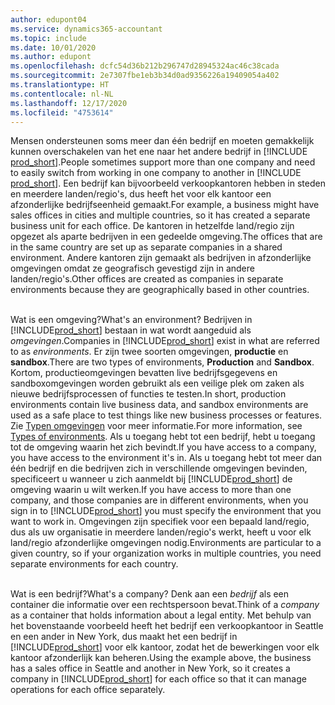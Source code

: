 ```yaml
---
author: edupont04
ms.service: dynamics365-accountant
ms.topic: include
ms.date: 10/01/2020
ms.author: edupont
ms.openlocfilehash: dcfc54d36b212b296747d28945324ac46c38cada
ms.sourcegitcommit: 2e7307fbe1eb3b34d0ad9356226a19409054a402
ms.translationtype: HT
ms.contentlocale: nl-NL
ms.lasthandoff: 12/17/2020
ms.locfileid: "4753614"
---
```

<span data-ttu-id="40ebb-101">Mensen ondersteunen soms meer dan één bedrijf en moeten gemakkelijk kunnen overschakelen van het ene naar het andere bedrijf in [!INCLUDE [prod_short](prod_short.md)].</span><span class="sxs-lookup"><span data-stu-id="40ebb-101">People sometimes support more than one company and need to easily switch from working in one company to another in [!INCLUDE [prod_short](prod_short.md)].</span></span> <span data-ttu-id="40ebb-102">Een bedrijf kan bijvoorbeeld verkoopkantoren hebben in steden en meerdere landen/regio's, dus heeft het voor elk kantoor een afzonderlijke bedrijfseenheid gemaakt.</span><span class="sxs-lookup"><span data-stu-id="40ebb-102">For example, a business might have sales offices in cities and multiple countries, so it has created a separate business unit for each office.</span></span> <span data-ttu-id="40ebb-103">De kantoren in hetzelfde land/regio zijn opgezet als aparte bedrijven in een gedeelde omgeving.</span><span class="sxs-lookup"><span data-stu-id="40ebb-103">The offices that are in the same country are set up as separate companies in a shared environment.</span></span> <span data-ttu-id="40ebb-104">Andere kantoren zijn gemaakt als bedrijven in afzonderlijke omgevingen omdat ze geografisch gevestigd zijn in andere landen/regio's.</span><span class="sxs-lookup"><span data-stu-id="40ebb-104">Other offices are created as companies in separate environments because they are geographically based in other countries.</span></span><br><br>  

<span data-ttu-id="40ebb-105">Wat is een omgeving?</span><span class="sxs-lookup"><span data-stu-id="40ebb-105">What's an environment?</span></span> <span data-ttu-id="40ebb-106">Bedrijven in [!INCLUDE[prod_short](prod_short.md)] bestaan in wat wordt aangeduid als *omgevingen*.</span><span class="sxs-lookup"><span data-stu-id="40ebb-106">Companies in [!INCLUDE[prod_short](prod_short.md)] exist in what are referred to as *environments*.</span></span> <span data-ttu-id="40ebb-107">Er zijn twee soorten omgevingen, **productie** en **sandbox**.</span><span class="sxs-lookup"><span data-stu-id="40ebb-107">There are two types of environments, **Production** and **Sandbox**.</span></span> <span data-ttu-id="40ebb-108">Kortom, productieomgevingen bevatten live bedrijfsgegevens en sandboxomgevingen worden gebruikt als een veilige plek om zaken als nieuwe bedrijfsprocessen of functies te testen.</span><span class="sxs-lookup"><span data-stu-id="40ebb-108">In short, production environments contain live business data, and sandbox environments are used as a safe place to test things like new business processes or features.</span></span> <span data-ttu-id="40ebb-109">Zie [Typen omgevingen](/dynamics365/business-central/dev-itpro/administration/tenant-admin-center-environments#types-of-environments) voor meer informatie.</span><span class="sxs-lookup"><span data-stu-id="40ebb-109">For more information, see [Types of environments](/dynamics365/business-central/dev-itpro/administration/tenant-admin-center-environments#types-of-environments).</span></span> <span data-ttu-id="40ebb-110">Als u toegang hebt tot een bedrijf, hebt u toegang tot de omgeving waarin het zich bevindt.</span><span class="sxs-lookup"><span data-stu-id="40ebb-110">If you have access to a company, you have access to the environment it's in.</span></span> <span data-ttu-id="40ebb-111">Als u toegang hebt tot meer dan één bedrijf en die bedrijven zich in verschillende omgevingen bevinden, specificeert u wanneer u zich aanmeldt bij [!INCLUDE[prod_short](prod_short.md)] de omgeving waarin u wilt werken.</span><span class="sxs-lookup"><span data-stu-id="40ebb-111">If you have access to more than one company, and those companies are in different environments, when you sign in to [!INCLUDE[prod_short](prod_short.md)] you must specify the environment that you want to work in.</span></span> <span data-ttu-id="40ebb-112">Omgevingen zijn specifiek voor een bepaald land/regio, dus als uw organisatie in meerdere landen/regio's werkt, heeft u voor elk land/regio afzonderlijke omgevingen nodig.</span><span class="sxs-lookup"><span data-stu-id="40ebb-112">Environments are particular to a given country, so if your organization works in multiple countries, you need separate environments for each country.</span></span><br><br>  

<span data-ttu-id="40ebb-113">Wat is een bedrijf?</span><span class="sxs-lookup"><span data-stu-id="40ebb-113">What's a company?</span></span> <span data-ttu-id="40ebb-114">Denk aan een *bedrijf* als een container die informatie over een rechtspersoon bevat.</span><span class="sxs-lookup"><span data-stu-id="40ebb-114">Think of a *company* as a container that holds information about a legal entity.</span></span> <span data-ttu-id="40ebb-115">Met behulp van het bovenstaande voorbeeld heeft het bedrijf een verkoopkantoor in Seattle en een ander in New York, dus maakt het een bedrijf in [!INCLUDE[prod_short](prod_short.md)] voor elk kantoor, zodat het de bewerkingen voor elk kantoor afzonderlijk kan beheren.</span><span class="sxs-lookup"><span data-stu-id="40ebb-115">Using the example above, the business has a sales office in Seattle and another in New York, so it creates a company in [!INCLUDE[prod_short](prod_short.md)] for each office so that it can manage operations for each office separately.</span></span>  
